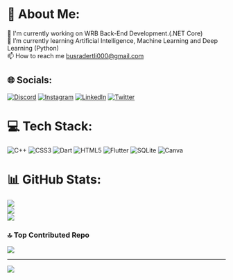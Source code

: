 # 💫 About Me:
🔭 I'm currently working on WRB Back-End Development.(.NET Core)<br>🌱 I’m currently learning Artificial Intelligence, Machine Learning and Deep Learning (Python)<br>📫 How to reach me busradertli000@gmail.com<br>


## 🌐 Socials:
[![Discord](https://img.shields.io/badge/Discord-%237289DA.svg?logo=discord&logoColor=white)](https://discord.gg/busra3210) [![Instagram](https://img.shields.io/badge/Instagram-%23E4405F.svg?logo=Instagram&logoColor=white)](https://instagram.com/busradertli_) [![LinkedIn](https://img.shields.io/badge/LinkedIn-%230077B5.svg?logo=linkedin&logoColor=white)](https://linkedin.com/in/https://www.linkedin.com/in/b%C3%BC%C5%9Fra-dertli-547165251/) [![Twitter](https://img.shields.io/badge/Twitter-%231DA1F2.svg?logo=Twitter&logoColor=white)](https://twitter.com/@busradertli_) 

# 💻 Tech Stack:
![C++](https://img.shields.io/badge/c++-%2300599C.svg?style=flat&logo=c%2B%2B&logoColor=white) ![CSS3](https://img.shields.io/badge/css3-%231572B6.svg?style=flat&logo=css3&logoColor=white) ![Dart](https://img.shields.io/badge/dart-%230175C2.svg?style=flat&logo=dart&logoColor=white) ![HTML5](https://img.shields.io/badge/html5-%23E34F26.svg?style=flat&logo=html5&logoColor=white) ![Flutter](https://img.shields.io/badge/Flutter-%2302569B.svg?style=flat&logo=Flutter&logoColor=white) ![SQLite](https://img.shields.io/badge/sqlite-%2307405e.svg?style=flat&logo=sqlite&logoColor=white) ![Canva](https://img.shields.io/badge/Canva-%2300C4CC.svg?style=flat&logo=Canva&logoColor=white)
# 📊 GitHub Stats:
![](https://github-readme-stats.vercel.app/api?username=coderbusra&theme=radical&hide_border=false&include_all_commits=false&count_private=true)<br/>
![](https://github-readme-streak-stats.herokuapp.com/?user=coderbusra&theme=radical&hide_border=false)<br/>
![](https://github-readme-stats.vercel.app/api/top-langs/?username=coderbusra&theme=radical&hide_border=false&include_all_commits=false&count_private=true&layout=compact)

### 🔝 Top Contributed Repo
![](https://github-contributor-stats.vercel.app/api?username=coderbusra&limit=5&theme=radical&combine_all_yearly_contributions=true)

---
[![](https://visitcount.itsvg.in/api?id=coderbusra&icon=7&color=6)](https://visitcount.itsvg.in)

<!-- Proudly created with GPRM ( https://gprm.itsvg.in ) -->
